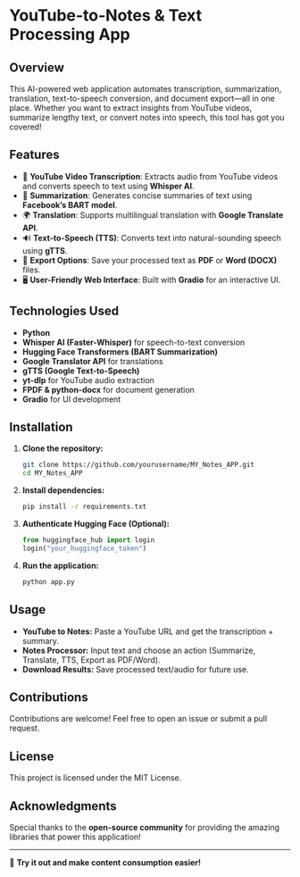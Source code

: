# YouTube-to-Notes & Text Processing App

## Overview
This AI-powered web application automates transcription, summarization, translation, text-to-speech conversion, and document export—all in one place. Whether you want to extract insights from YouTube videos, summarize lengthy text, or convert notes into speech, this tool has got you covered!

## Features
- 🎥 **YouTube Video Transcription**: Extracts audio from YouTube videos and converts speech to text using **Whisper AI**.
- 📝 **Summarization**: Generates concise summaries of text using **Facebook’s BART model**.
- 🌍 **Translation**: Supports multilingual translation with **Google Translate API**.
- 🔊 **Text-to-Speech (TTS)**: Converts text into natural-sounding speech using **gTTS**.
- 📄 **Export Options**: Save your processed text as **PDF** or **Word (DOCX)** files.
- 🖥️ **User-Friendly Web Interface**: Built with **Gradio** for an interactive UI.

## Technologies Used
- **Python**
- **Whisper AI (Faster-Whisper)** for speech-to-text conversion
- **Hugging Face Transformers (BART Summarization)**
- **Google Translator API** for translations
- **gTTS (Google Text-to-Speech)**
- **yt-dlp** for YouTube audio extraction
- **FPDF & python-docx** for document generation
- **Gradio** for UI development

## Installation
1. **Clone the repository:**
   ```sh
   git clone https://github.com/yourusername/MY_Notes_APP.git
   cd MY_Notes_APP
   ```
2. **Install dependencies:**
   ```sh
   pip install -r requirements.txt
   ```
3. **Authenticate Hugging Face (Optional):**
   ```python
   from huggingface_hub import login
   login("your_huggingface_token")
   ```
4. **Run the application:**
   ```sh
   python app.py
   ```

## Usage
- **YouTube to Notes:** Paste a YouTube URL and get the transcription + summary.
- **Notes Processor:** Input text and choose an action (Summarize, Translate, TTS, Export as PDF/Word).
- **Download Results:** Save processed text/audio for future use.

## Contributions
Contributions are welcome! Feel free to open an issue or submit a pull request.

## License
This project is licensed under the MIT License.

## Acknowledgments
Special thanks to the **open-source community** for providing the amazing libraries that power this application!

---
🚀 **Try it out and make content consumption easier!**
